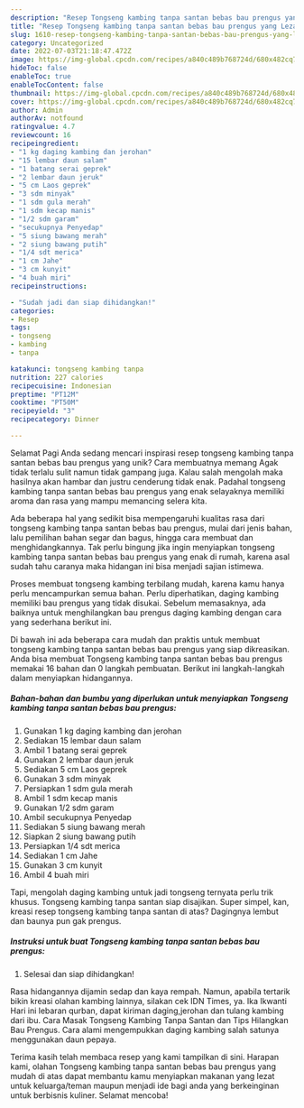 ```yaml
---
description: "Resep Tongseng kambing tanpa santan bebas bau prengus yang Lezat, Sempurna"
title: "Resep Tongseng kambing tanpa santan bebas bau prengus yang Lezat, Sempurna"
slug: 1610-resep-tongseng-kambing-tanpa-santan-bebas-bau-prengus-yang-lezat-sempurna
category: Uncategorized
date: 2022-07-03T21:18:47.472Z
image: https://img-global.cpcdn.com/recipes/a840c489b768724d/680x482cq70/tongseng-kambing-tanpa-santan-bebas-bau-prengus-foto-resep-utama.jpg
hideToc: false
enableToc: true
enableTocContent: false
thumbnail: https://img-global.cpcdn.com/recipes/a840c489b768724d/680x482cq70/tongseng-kambing-tanpa-santan-bebas-bau-prengus-foto-resep-utama.jpg
cover: https://img-global.cpcdn.com/recipes/a840c489b768724d/680x482cq70/tongseng-kambing-tanpa-santan-bebas-bau-prengus-foto-resep-utama.jpg
author: Admin
authorAv: notfound
ratingvalue: 4.7
reviewcount: 16
recipeingredient:
- "1 kg daging kambing dan jerohan"
- "15 lembar daun salam"
- "1 batang serai geprek"
- "2 lembar daun jeruk"
- "5 cm Laos geprek"
- "3 sdm minyak"
- "1 sdm gula merah"
- "1 sdm kecap manis"
- "1/2 sdm garam"
- "secukupnya Penyedap"
- "5 siung bawang merah"
- "2 siung bawang putih"
- "1/4 sdt merica"
- "1 cm Jahe"
- "3 cm kunyit"
- "4 buah miri"
recipeinstructions:

- "Sudah jadi dan siap dihidangkan!"
categories:
- Resep
tags:
- tongseng
- kambing
- tanpa

katakunci: tongseng kambing tanpa 
nutrition: 227 calories
recipecuisine: Indonesian
preptime: "PT12M"
cooktime: "PT50M"
recipeyield: "3"
recipecategory: Dinner

---
```



Selamat Pagi Anda sedang mencari inspirasi resep tongseng kambing tanpa santan bebas bau prengus yang unik? Cara membuatnya memang Agak tidak terlalu sulit namun tidak gampang juga. Kalau salah mengolah maka hasilnya akan hambar dan justru cenderung tidak enak. Padahal tongseng kambing tanpa santan bebas bau prengus yang enak selayaknya memiliki aroma dan rasa yang mampu memancing selera kita.


Ada beberapa hal yang sedikit bisa mempengaruhi kualitas rasa dari tongseng kambing tanpa santan bebas bau prengus, mulai dari jenis bahan, lalu pemilihan bahan segar dan bagus, hingga cara membuat dan menghidangkannya. Tak perlu bingung jika ingin menyiapkan tongseng kambing tanpa santan bebas bau prengus yang enak di rumah, karena asal sudah tahu caranya maka hidangan ini bisa menjadi sajian istimewa.

Proses membuat tongseng kambing terbilang mudah, karena kamu hanya perlu mencampurkan semua bahan. Perlu diperhatikan, daging kambing memiliki bau prengus yang tidak disukai. Sebelum memasaknya, ada baiknya untuk menghilangkan bau prengus daging kambing dengan cara yang sederhana berikut ini.


Di bawah ini ada beberapa cara mudah dan praktis untuk membuat tongseng kambing tanpa santan bebas bau prengus yang siap dikreasikan. Anda bisa membuat Tongseng kambing tanpa santan bebas bau prengus memakai 16 bahan dan 0 langkah pembuatan. Berikut ini langkah-langkah dalam menyiapkan hidangannya.

<!--inarticleads1-->

##### Bahan-bahan dan bumbu yang diperlukan untuk menyiapkan Tongseng kambing tanpa santan bebas bau prengus:

1. Gunakan 1 kg daging kambing dan jerohan
1. Sediakan 15 lembar daun salam
1. Ambil 1 batang serai geprek
1. Gunakan 2 lembar daun jeruk
1. Sediakan 5 cm Laos geprek
1. Gunakan 3 sdm minyak
1. Persiapkan 1 sdm gula merah
1. Ambil 1 sdm kecap manis
1. Gunakan 1/2 sdm garam
1. Ambil secukupnya Penyedap
1. Sediakan 5 siung bawang merah
1. Siapkan 2 siung bawang putih
1. Persiapkan 1/4 sdt merica
1. Sediakan 1 cm Jahe
1. Gunakan 3 cm kunyit
1. Ambil 4 buah miri


Tapi, mengolah daging kambing untuk jadi tongseng ternyata perlu trik khusus. Tongseng kambing tanpa santan siap disajikan. Super simpel, kan, kreasi resep tongseng kambing tanpa santan di atas? Dagingnya lembut dan baunya pun gak prengus. 

<!--inarticleads2-->

##### Instruksi untuk buat Tongseng kambing tanpa santan bebas bau prengus:


1. Selesai dan siap dihidangkan!

Rasa hidangannya dijamin sedap dan kaya rempah. Namun, apabila tertarik bikin kreasi olahan kambing lainnya, silakan cek IDN Times, ya. Ika Ikwanti Hari ini lebaran qurban, dapat kiriman daging,jerohan dan tulang kambing dari ibu. Cara Masak Tongseng Kambing Tanpa Santan dan Tips Hilangkan Bau Prengus. Cara alami mengempukkan daging kambing salah satunya menggunakan daun pepaya. 

Terima kasih telah membaca resep yang kami tampilkan di sini. Harapan kami, olahan Tongseng kambing tanpa santan bebas bau prengus yang mudah di atas dapat membantu kamu menyiapkan makanan yang lezat untuk keluarga/teman maupun menjadi ide bagi anda yang berkeinginan untuk berbisnis kuliner. Selamat mencoba!
